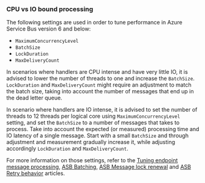 ### CPU vs IO bound processing

The following settings are used in order to tune performance in Azure Service Bus version 6 and below:

 - `MaximumConcurrencyLevel`
 - `BatchSize`
 - `LockDuration`
 - `MaxDeliveryCount`

In scenarios where handlers are CPU intense and have very little IO, it is advised to lower the number of threads to one and increase the `BatchSize`. `LockDuration` and `MaxDeliveryCount` might require an adjustment to match the batch size, taking into account the number of messages that end up in the dead letter queue.

In scenario where handlers are IO intense, it is advised to set the number of threads  to 12 threads per logical core using `MaximumConcurrencyLevel` setting, and set the `BatchSize` to a number of messages that takes to process. Take into account the expected (or measured) processing time and IO latency of a single message. Start with a small `BatchSize` and through adjustment and measurement gradually increase it, while adjusting accordingly `LockDuration` and `MaxDeliveryCount`.

For more information on those settings, refer to the [Tuning endpoint message processing](/nservicebus/operations/tuning.md), [ASB Batching](/nservicebus/azure-service-bus/batching.md), [ASB Message lock renewal](/nservicebus/azure-service-bus/message-lock-renewal.md) and [ASB Retry behavior](/nservicebus/azure-service-bus/retries.md) articles. 
